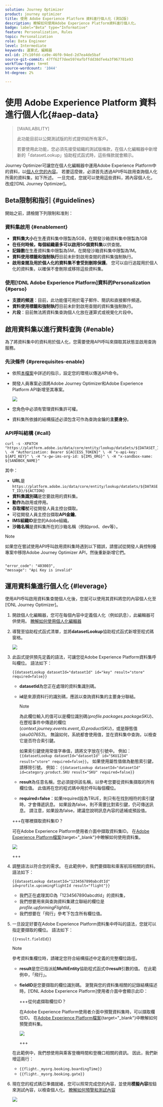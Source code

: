 ```yaml
---
solution: Journey Optimizer
product: journey optimizer
title: 使用 Adobe Experience Platform 資料進行個人化 (測試版)
description: 瞭解如何使用Adobe Experience Platform資料進行個人化。
badge: label="Beta" type="Informative"
feature: Personalization, Rules
topic: Personalization
role: Data Engineer
level: Intermediate
keywords: 運算式，編輯器
exl-id: 2fc10fdd-ca9e-46f0-94ed-2d7ea4de5baf
source-git-commit: 47ff62f7dee5974afbffdd38dfe4a3f967781e93
workflow-type: tm+mt
source-wordcount: '1044'
ht-degree: 2%

---
```


# 使用 Adobe Experience Platform 資料進行個人化{#aep-data}

>[!AVAILABILITY]
>
>此功能目前以公開測試版的形式提供給所有客戶。
>
>若要使用此功能，您必須先接受組織的測試版條款，在個人化編輯器中新增新的「datasetLookup」協助程式函式時，這些條款就會顯示。

Journey Optimizer可讓您在個人化編輯器中運用Adobe Experience Platform中的資料，以[個人化您的內容](../personalization/personalize.md)。 若要這麼做，必須首先透過API呼叫啟用查詢個人化所需的資料集，如下所述。 一旦完成，您就可以使用這些資料，將內容個人化，改成[!DNL Journey Optimizer]。

## Beta限制和指引 {#guidelines}

開始之前，請檢閱下列限制和准則：

### 資料集啟用 {#enablement}

* **資料集大小**&#x200B;在生產資料集中限製為5GB，在開發沙箱資料集中限製為1GB
* **在任何時候，每個組織最多可以啟用50個資料集**&#x200B;以供查閱。
* **記錄數**&#x200B;在生產資料集中限製為5M，在開發沙箱資料集中限製為1M。
* **資料使用標籤和強制執行**&#x200B;目前未針對啟用查閱的資料集強制執行。
* **啟用查閱及用於個人化的資料集不會受到刪除保護**。 您可以自行追蹤用於個人化的資料集，以確保不會刪除或移除這些資料集。

### 使用[!DNL Adobe Experience Platform]資料的Personalization {#perso}

* **支援的頻道**：目前，此功能僅可用於電子郵件、簡訊和直接郵件頻道。
* **資料使用標籤和強制執行**&#x200B;目前未針對啟用查閱的資料集強制執行。
* **片段**：目前無法將資料集查詢個人化放在運算式或視覺化片段中。

## 啟用資料集以進行資料查詢 {#enable}

為了將資料集中的資料用於個人化，您需要使用API呼叫來擷取其狀態並啟用查詢服務。

### 先決條件 {#prerequisites-enable}

* 依照[本檔案](https://developer.adobe.com/journey-optimizer-apis/references/authentication/)中詳述的指示，設定您的環境以傳送API命令。
* 開發人員專案必須將Adobe Journey Optimizer和Adobe Experience Platform API新增至其專案。

  ![](assets/aep-data-api.png)

* 您角色中必須有管理資料集許可權。
* 資料集所依據的結構描述必須包含可作為查詢金鑰的&#x200B;**主要身分**。

### API呼叫結構 {#call}

```
curl -s -XPATCH "https://platform.adobe.io/data/core/entity/lookup/dataSets/${DATASET_ID}/${ACTION}" \ -H "Authorization: Bearer ${ACCESS_TOKEN}" \ -H "x-api-key: ${API_KEY}" \ -H "x-gw-ims-org-id: ${IMS_ORG}" \ -H "x-sandbox-name: ${SANDBOX_NAME}"
```

其中：

* **URL**&#x200B;是`https://platform.adobe.io/data/core/entity/lookup/dataSets/${DATASET_ID}/${ACTION}`
* **資料集識別碼**&#x200B;是您要啟用的資料集。
* **動作**&#x200B;為啟用或停用。
* **存取權杖**&#x200B;可從開發人員主控台擷取。
* 可從開發人員主控台擷取&#x200B;**API金鑰**。
* **IMS組織ID**&#x200B;是您的Adobe組織。
* **沙箱名稱**&#x200B;是資料集所在的沙箱名稱（例如prod、dev等）。

>[!NOTE]
>
>如果您在嘗試使用API呼叫啟用資料集時遇到以下錯誤，請嘗試從開發人員控制檯專案中移除Adobe Journey Optimizer API，然後重新新增它們。
>
>```
>
>"error_code": "403003", 
>"message": "Api Key is invalid"
>
>```

## 運用資料集進行個人化 {#leverage}

使用API呼叫啟用資料集查閱個人化後，您就可以使用其資料將您的內容個人化至[!DNL Journey Optimizer]。

1. 開啟個人化編輯器，您可在每個內容中定義個人化（例如訊息），此編輯器可供使用。 [瞭解如何使用個人化編輯器](../personalization/personalization-build-expressions.md)

1. 導覽至協助程式函式清單，並將&#x200B;**datasetLookup**&#x200B;協助程式函式新增至程式碼窗格。

   ![](assets/aep-data-helper.png)

1. 此函式提供預先定義的語法，可讓您從Adobe Experience Platform資料集呼叫欄位。 語法如下：

   ```
   {{datasetLookup datasetId="datasetId" id="key" result="store" required=false}}
   ```

   * **datasetId**&#x200B;為您正在處理的資料集識別碼。
   * **id**&#x200B;是來源資料行的識別碼，應該以查詢資料集的主要身分聯結。

     >[!NOTE]
     >
     >為此欄位輸入的值可以是欄位識別碼(*profile.packages.packageSKU*)、在歷程事件中傳遞的欄位(*context.journey.events.event_ID.productSKU*)，或是靜態值(*sku007653*)。 無論如何，系統都會使用值，並在資料集中查詢，以檢查它是否符合索引鍵。
     >
     >如果索引鍵使用常值字串值，請將文字放在引號中。 例如： `{{datasetLookup datasetId="datasetId" id="SKU1234" result="store" required=false}}`。 如果使用屬性值做為動態索引鍵，請移除引號。 例如： `{{datasetLookup datasetId="datasetId" id=category.product.SKU result="SKU" required=false}}`

   * **result**&#x200B;為任意名稱，您必須提供該名稱，以參考您要從資料集擷取的所有欄位值。 此值將在您的程式碼中用於呼叫每個欄位。

   * **required=false**：如果required設為TRUE，則只有在找到相符的索引鍵時，才會傳遞訊息。 如果設為false，則不需要比對索引鍵，仍可傳送訊息。 請注意，如果設為false，建議您說明訊息內容的遞補或預設值。

   +++在哪裡擷取資料集ID？

   可在Adobe Experience Platform使用者介面中擷取資料集ID。 在[Adobe Experience Platform檔案](https://experienceleague.adobe.com/en/docs/experience-platform/catalog/datasets/user-guide#view-datasets){target="_blank"}中瞭解如何使用資料集。

   ![](assets/aep-data-dataset.png)

   +++

1. 調整語法以符合您的需求。 在此範例中，我們要擷取和乘客航班相關的資料。 語法如下：

   ```
   {{datasetLookup datasetId="1234567890abcdtId" id=profile.upcomingFlightId result="flight"}}
   ```

   * 我們正在處理其ID為「1234567890abcdtId」的資料集，
   * 我們想要用來與查詢資料集建立聯結的欄位是&#x200B;*profile.upformingFlightId*，
   * 我們想要在「飛行」參考下包含所有欄位值。

1. 一旦設定好要在Adobe Experience Platform資料集中呼叫的語法，您就可以指定要擷取的欄位。 語法如下：

   ```
   {{result.fieldId}}
   ```

   >[!NOTE]
   >
   >參考資料集欄位時，請確定您符合結構描述中定義的完整欄位路徑。

   * **result**&#x200B;是您已指派給&#x200B;**MultiEntity**&#x200B;協助程式函式中&#x200B;**result**&#x200B;引數的值。 在此範例中，「飛行」。
   * **fieldID**&#x200B;是您要擷取的欄位識別碼。 瀏覽與您的資料集相關的記錄結構描述時，[!DNL Adobe Experience Platform]使用者介面中會顯示此ID：

     +++從何處擷取欄位ID？

     在Adobe Experience Platform使用者介面中預覽資料集時，可以擷取欄位ID。 在[Adobe Experience Platform檔案](https://experienceleague.adobe.com/en/docs/experience-platform/catalog/datasets/user-guide#preview){target="_blank"}中瞭解如何預覽資料集。

     ![](assets/aep-data-field.png)

     +++

   在此範例中，我們想使用與乘客登機時間和登機口相關的資訊。 因此，我們新增這兩行：

   * `{{flight._myorg.booking.boardingTime}}`
   * `{{flight._myorg.booking.gate}}`

1. 現在您的程式碼已準備就緒，您可以照常完成您的內容，並使用&#x200B;**模擬內容**&#x200B;按鈕來測試內容，以檢查個人化。 [瞭解如何預覽和測試內容](../content-management/preview-test.md)


   ![](assets/aep-data-sample.png)
